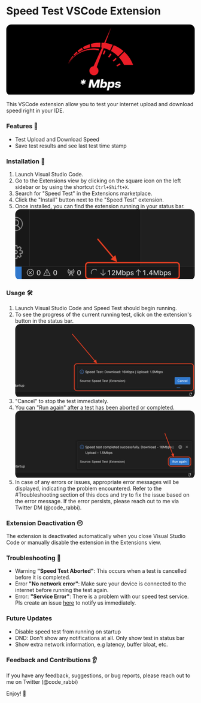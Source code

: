 # Speed Test VSCode Extension

<div style="border-radius: 1em; overflow: hidden;"><img alt="Speed Test Logo" src="https://raw.githubusercontent.com/emekaorji/speed-test/main/assets/logo2.png" /></div>

This VSCode extension allow you to test your internet upload and download speed right in your IDE.

### Features 📙

- Test Upload and Download Speed
- Save test results and see last test time stamp

### Installation 📝

1. Launch Visual Studio Code.
1. Go to the Extensions view by clicking on the square icon on the left sidebar or by using the shortcut `Ctrl+Shift+X`.
1. Search for "Speed Test" in the Extensions marketplace.
1. Click the "Install" button next to the "Speed Test" extension.
1. Once installed, you can find the extension running in your status bar.
   <div style="border-radius: 1em; overflow: hidden;"><img alt="Loading" src="https://raw.githubusercontent.com/emekaorji/speed-test/main/assets/loading.png" /></div>

### Usage 🛠️

1. Launch Visual Studio Code and Speed Test should begin running.
1. To see the progress of the current running test, click on the extension's button in the status bar.
   <div style="border-radius: 1em; overflow: hidden;"><img alt="Loading" src="https://raw.githubusercontent.com/emekaorji/speed-test/main/assets/progress.png" /></div>
1. "Cancel" to stop the test immediately.
1. You can "Run again" after a test has been aborted or completed.
   <div style="border-radius: 1em; overflow: hidden;"><img alt="Loading" src="https://raw.githubusercontent.com/emekaorji/speed-test/main/assets/success.png" /></div>
1. In case of any errors or issues, appropriate error messages will be displayed, indicating the problem encountered. Refer to the #Troubleshooting section of this docs and try to fix the issue based on the error message. If the error persists, please reach out to me via Twitter DM (@code_rabbi).

### Extension Deactivation 😔

The extension is deactivated automatically when you close Visual Studio Code or manually disable the extension in the Extensions view.

### Troubleshooting 🐛

- Warning **"Speed Test Aborted"**: This occurs when a test is cancelled before it is completed.
- Error **"No network error"**: Make sure your device is connected to the internet before running the test again.
- Error: **"Service Error"**: There is a problem with our speed test service. Pls create an issue [here](https://github.com/emekaorji/speed-test/issues/new?title=Service+Error+net::ERR_SSL_PROTOCOL_ERROR) to notify us immediately.

### Future Updates

- Disable speed test from running on startup
- DND: Don't show any notifications at all. Only show test in status bar
- Show extra network information, e.g latency, buffer bloat, etc.

### Feedback and Contributions 👂

If you have any feedback, suggestions, or bug reports, please reach out to me on Twitter (@code_rabbi)

Enjoy! 💙
